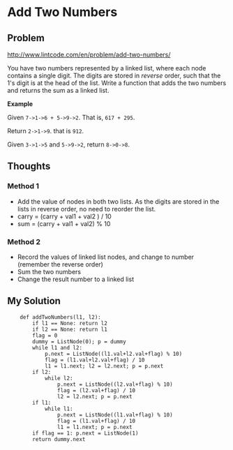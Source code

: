 # Add Two Numbers

## Problem

http://www.lintcode.com/en/problem/add-two-numbers/

You have two numbers represented by a linked list, where each node contains a single digit. The digits are stored in *reverse* order, such that the 1's digit is at the head of the list. Write a function that adds the two numbers and returns the sum as a linked list.

**Example**

Given ```7->1->6 + 5->9->2```. That is, ```617 + 295```.

Return ```2->1->9```. that is ```912```.

Given ```3->1->5``` and ```5->9->2```, return ```8->0->8```.

## Thoughts

### Method 1
- Add the value of nodes in both two lists. As the digits are stored in the lists in  reverse order, no need to reorder the list.
- carry = (carry + val1 + val2 ) / 10
- sum = (carry + val1 + val2) % 10

### Method 2
- Record the values of linked list nodes, and change to number (remember the reverse order)
- Sum the two numbers
- Change the result number to a linked list

## My Solution

```
    def addTwoNumbers(l1, l2):
        if l1 == None: return l2
        if l2 == None: return l1
        flag = 0
        dummy = ListNode(0); p = dummy
        while l1 and l2:
            p.next = ListNode((l1.val+l2.val+flag) % 10)
            flag = (l1.val+l2.val+flag) / 10
            l1 = l1.next; l2 = l2.next; p = p.next
        if l2:
            while l2:
                p.next = ListNode((l2.val+flag) % 10)
                flag = (l2.val+flag) / 10
                l2 = l2.next; p = p.next
        if l1:
            while l1:
                p.next = ListNode((l1.val+flag) % 10)
                flag = (l1.val+flag) / 10
                l1 = l1.next; p = p.next
        if flag == 1: p.next = ListNode(1)
        return dummy.next
```
